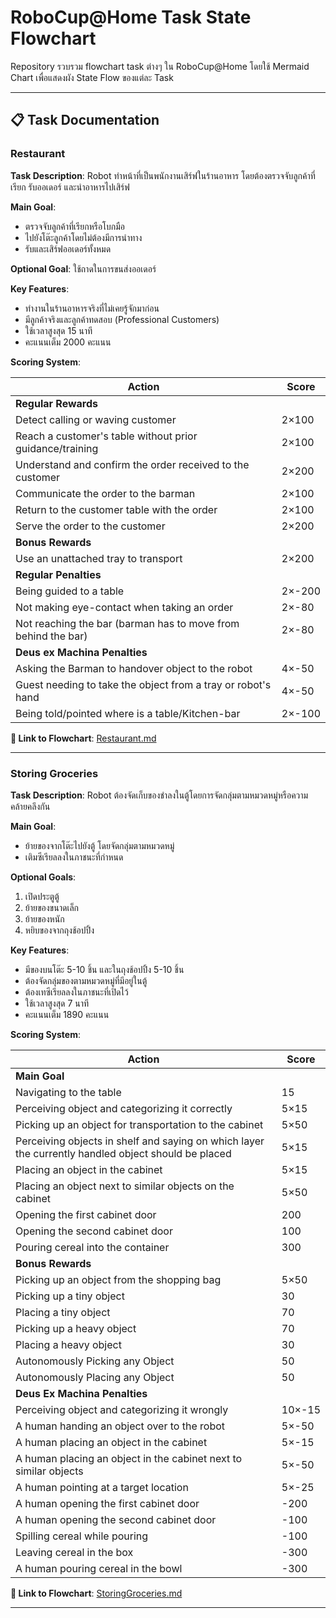 # RoboCup@Home Task State Flowchart

Repository รวบรวม flowchart task ต่างๆ ใน RoboCup@Home โดยใช้ Mermaid Chart เพื่อแสดงผัง State Flow ของแต่ละ Task

---

## 📋 Task Documentation

### Restaurant 

**Task Description**: Robot ทำหน้าที่เป็นพนักงานเสิร์ฟในร้านอาหาร โดยต้องตรวจจับลูกค้าที่เรียก รับออเดอร์ และนำอาหารไปเสิร์ฟ

**Main Goal**: 
- ตรวจจับลูกค้าที่เรียกหรือโบกมือ
- ไปยังโต๊ะลูกค้าโดยไม่ต้องมีการนำทาง
- รับและเสิร์ฟออเดอร์ทั้งหมด

**Optional Goal**: ใช้ถาดในการขนส่งออเดอร์

**Key Features**:
- ทำงานในร้านอาหารจริงที่ไม่เคยรู้จักมาก่อน
- มีลูกค้าจริงและลูกค้าทดสอบ (Professional Customers)
- ใช้เวลาสูงสุด 15 นาที
- คะแนนเต็ม 2000 คะแนน

**Scoring System**:

| Action | Score |
|--------|-------|
| **Regular Rewards** | |
| Detect calling or waving customer | 2×100 |
| Reach a customer's table without prior guidance/training | 2×100 |
| Understand and confirm the order received to the customer | 2×200 |
| Communicate the order to the barman | 2×100 |
| Return to the customer table with the order | 2×100 |
| Serve the order to the customer | 2×200 |
| **Bonus Rewards** | |
| Use an unattached tray to transport | 2×200 |
| **Regular Penalties** | |
| Being guided to a table | 2×-200 |
| Not making eye-contact when taking an order | 2×-80 |
| Not reaching the bar (barman has to move from behind the bar) | 2×-80 |
| **Deus ex Machina Penalties** | |
| Asking the Barman to handover object to the robot | 4×-50 |
| Guest needing to take the object from a tray or robot's hand | 4×-50 |
| Being told/pointed where is a table/Kitchen-bar | 2×-100 |

**🔗 Link to Flowchart**: [Restaurant.md](Restaurant.md)

---

### Storing Groceries

**Task Description**: Robot ต้องจัดเก็บของชำลงในตู้โดยการจัดกลุ่มตามหมวดหมู่หรือความคล้ายคลึงกัน

**Main Goal**: 
- ย้ายของจากโต๊ะไปยังตู้ โดยจัดกลุ่มตามหมวดหมู่
- เติมซีเรียลลงในภาชนะที่กำหนด

**Optional Goals**:
1. เปิดประตูตู้
2. ย้ายของขนาดเล็ก
3. ย้ายของหนัก
4. หยิบของจากถุงช้อปปิ้ง

**Key Features**:
- มีของบนโต๊ะ 5-10 ชิ้น และในถุงช้อปปิ้ง 5-10 ชิ้น
- ต้องจัดกลุ่มของตามหมวดหมู่ที่มีอยู่ในตู้
- ต้องเทซีเรียลลงในภาชนะที่เปิดไว้
- ใช้เวลาสูงสุด 7 นาที
- คะแนนเต็ม 1890 คะแนน

**Scoring System**:

| Action | Score |
|--------|-------|
| **Main Goal** | |
| Navigating to the table | 15 |
| Perceiving object and categorizing it correctly | 5×15 |
| Picking up an object for transportation to the cabinet | 5×50 |
| Perceiving objects in shelf and saying on which layer the currently handled object should be placed | 5×15 |
| Placing an object in the cabinet | 5×15 |
| Placing an object next to similar objects on the cabinet | 5×50 |
| Opening the first cabinet door | 200 |
| Opening the second cabinet door | 100 |
| Pouring cereal into the container | 300 |
| **Bonus Rewards** | |
| Picking up an object from the shopping bag | 5×50 |
| Picking up a tiny object | 30 |
| Placing a tiny object | 70 |
| Picking up a heavy object | 70 |
| Placing a heavy object | 30 |
| Autonomously Picking any Object | 50 |
| Autonomously Placing any Object | 50 |
| **Deus Ex Machina Penalties** | |
| Perceiving object and categorizing it wrongly | 10×-15 |
| A human handing an object over to the robot | 5×-50 |
| A human placing an object in the cabinet | 5×-15 |
| A human placing an object in the cabinet next to similar objects | 5×-50 |
| A human pointing at a target location | 5×-25 |
| A human opening the first cabinet door | -200 |
| A human opening the second cabinet door | -100 |
| Spilling cereal while pouring | -100 |
| Leaving cereal in the box | -300 |
| A human pouring cereal in the bowl | -300 |

**🔗 Link to Flowchart**: [StoringGroceries.md](StoringGroceries.md)

---
